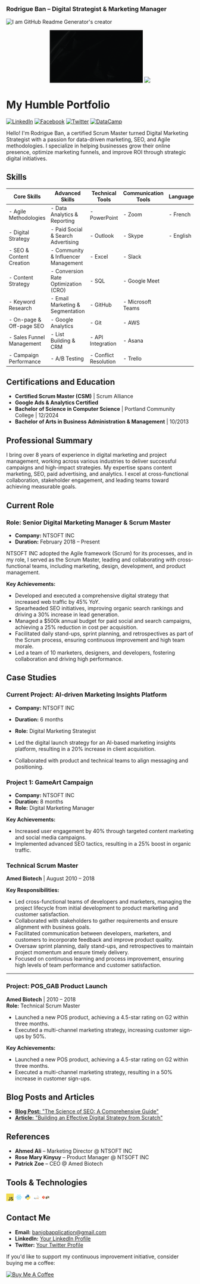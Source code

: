 ### Rodrigue Ban – Digital Strategist & Marketing Manager

![I am GitHub Readme Generator's creator](https://pbs.twimg.com/profile_banners/1670752162627080192/1698632205/1080x360)

<div align="center">
  <img src="https://github.com/kbanr101/kbanr101/raw/main/Black%20%26%20Orange%20Simple%20Welcome%20To%20My%20Channel%20Youtube%20Intro.gif" alt="tech" width="250">
  <img height="150" src="https://camo.githubusercontent.com/62da68eb62b1e5f175f7d1f0191dd89a653d7908feb22d37d4a0ab07365d6791/68747470733a2f2f6d656469612e67697068792e636f6d2f6d656469612f4d3967624264396e6244724f5475314d71782f67697068792e676966"  />
</div>

# My Humble Portfolio

[![LinkedIn](https://img.shields.io/badge/LinkedIn-Connect-blue)](https://www.linkedin.com/in/yourlinkedin)
[![Facebook](https://img.shields.io/badge/Facebook-Connect-1877F2)](https://www.facebook.com/profile.php?id=61552699000536)
[![Twitter](https://img.shields.io/badge/Twitter-Follow-1DA1F2)](https://twitter.com/yourtwitter)
[![DataCamp](https://img.shields.io/badge/DataCamp-Profile-03EF62)](https://www.datacamp.com/portfolio/rodriguekameniban)

Hello! I'm Rodrigue Ban, a certified Scrum Master turned Digital Marketing Strategist with a passion for data-driven marketing, SEO, and Agile methodologies. I specialize in helping businesses grow their online presence, optimize marketing funnels, and improve ROI through strategic digital initiatives.

## Skills

| **Core Skills**            | **Advanced Skills**                        | **Technical Tools**             | **Communication Tools**         | **Languages**                 |
|----------------------------|-------------------------------------------|---------------------------------|---------------------------------|-------------------------------|
| - Agile Methodologies      | - Data Analytics & Reporting               | - PowerPoint                    | - Zoom                          | - French                      |
| - Digital Strategy         | - Paid Social & Search Advertising         | - Outlook                       | - Skype                         | - English                     |
| - SEO & Content Creation   | - Community & Influencer Management        | - Excel                         | - Slack                         |                               |
| - Content Strategy         | - Conversion Rate Optimization (CRO)       | - SQL                           | - Google Meet                   |                               |
| - Keyword Research         | - Email Marketing & Segmentation           | - GitHub                        | - Microsoft Teams               |                               |
| - On-page & Off-page SEO   | - Google Analytics                         | - Git                           | - AWS                           |                               |
| - Sales Funnel Management  | - List Building & CRM                      | - API Integration               | - Asana                         |                               |
| - Campaign Performance     | - A/B Testing                              | - Conflict Resolution           | - Trello                        |                               |

## Certifications and Education
- **Certified Scrum Master (CSM)** | Scrum Alliance
- **Google Ads & Analytics Certified**
- **Bachelor of Science in Computer Science** | Portland Community College | 12/2024
- **Bachelor of Arts in Business Administration & Management** | 10/2013

## Professional Summary
I bring over 8 years of experience in digital marketing and project management, working across various industries to deliver successful campaigns and high-impact strategies. My expertise spans content marketing, SEO, paid advertising, and analytics. I excel at cross-functional collaboration, stakeholder engagement, and leading teams toward achieving measurable goals.

## Current Role

### Role: Senior Digital Marketing Manager & Scrum Master
- **Company:** NTSOFT INC
- **Duration:** February 2018 – Present

NTSOFT INC adopted the Agile framework (Scrum) for its processes, and in my role, I served as the Scrum Master, leading and collaborating with cross-functional teams, including marketing, design, development, and product management.

**Key Achievements:**
- Developed and executed a comprehensive digital strategy that increased web traffic by 45% YoY.
- Spearheaded SEO initiatives, improving organic search rankings and driving a 30% increase in lead generation.
- Managed a $500k annual budget for paid social and search campaigns, achieving a 25% reduction in cost per acquisition.
- Facilitated daily stand-ups, sprint planning, and retrospectives as part of the Scrum process, ensuring continuous improvement and high team morale.
- Led a team of 10 marketers, designers, and developers, fostering collaboration and driving high performance.

## Case Studies

### Current Project: AI-driven Marketing Insights Platform
- **Company:** NTSOFT INC
- **Duration:** 6 months
- **Role:** Digital Marketing Strategist

- Led the digital launch strategy for an AI-based marketing insights platform, resulting in a 20% increase in client acquisition.
- Collaborated with product and technical teams to align messaging and positioning.

### Project 1: GameArt Campaign
- **Company:** NTSOFT INC
- **Duration:** 8 months
- **Role:** Digital Marketing Manager

**Key Achievements:**
- Increased user engagement by 40% through targeted content marketing and social media campaigns.
- Implemented advanced SEO tactics, resulting in a 25% boost in organic traffic.

### Technical Scrum Master  
**Amed Biotech** | August 2010 – 2018  

**Key Responsibilities:**  
- Led cross-functional teams of developers and marketers, managing the project lifecycle from initial development to product marketing and customer satisfaction.  
- Collaborated with stakeholders to gather requirements and ensure alignment with business goals.  
- Facilitated communication between developers, marketers, and customers to incorporate feedback and improve product quality.  
- Oversaw sprint planning, daily stand-ups, and retrospectives to maintain project momentum and ensure timely delivery.  
- Focused on continuous learning and process improvement, ensuring high levels of team performance and customer satisfaction.  

---

### Project: POS_GAB Product Launch  
**Amed Biotech** | 2010 – 2018  
**Role:** Technical Scrum Master  

- Launched a new POS product, achieving a 4.5-star rating on G2 within three months.  
- Executed a multi-channel marketing strategy, increasing customer sign-ups by 50%.


**Key Achievements:**
- Launched a new POS product, achieving a 4.5-star rating on G2 within three months.
- Executed a multi-channel marketing strategy, resulting in a 50% increase in customer sign-ups.

## Blog Posts and Articles

- [**Blog Post:** "The Science of SEO: A Comprehensive Guide"](https://www.banbizkartel.com/post/science-of-seo)
- [**Article:** "Building an Effective Digital Strategy from Scratch"](https://www.banbizkartel.com/post/effective-digital-strategy)

## References

- **Ahmed Ali** – Marketing Director @ NTSOFT INC
- **Rose Mary Kinyuy** – Product Manager @ NTSOFT INC
- **Patrick Zoe** – CEO @ Amed Biotech

## Tools & Technologies

<code><img height="20" src="https://raw.githubusercontent.com/github/explore/80688e429a7d4ef2fca1e82350fe8e3517d3494d/topics/javascript/javascript.png"></code>
<code><img height="20" src="https://raw.githubusercontent.com/github/explore/80688e429a7d4ef2fca1e82350fe8e3517d3494d/topics/react/react.png"></code>
<code><img height="20" src="https://raw.githubusercontent.com/github/explore/80688e429a7d4ef2fca1e82350fe8e3517d3494d/topics/python/python.png"></code>
<code><img height="20" src="https://raw.githubusercontent.com/github/explore/80688e429a7d4ef2fca1e82350fe8e3517d3494d/topics/mysql/mysql.png"></code>
<code><img height="20" src="https://raw.githubusercontent.com/github/explore/80688e429a7d4ef2fca1e82350fe8e3517d3494d/topics/git/git.png"></code>

## Contact Me
- **Email:** [banjobapplication@gmail.com](mailto:banjobapplication@gmail.com)
- **LinkedIn:** [Your LinkedIn Profile](https://www.linkedin.com/in/yourlinkedin)
- **Twitter:** [Your Twitter Profile](https://twitter.com/yourtwitter)

If you'd like to support my continuous improvement initiative, consider buying me a coffee:

<a href="https://www.buymeacoffee.com/kbanr101q" target="_blank"><img src="https://cdn.buymeacoffee.com/buttons/v2/default-red.png" alt="Buy Me A Coffee" width="150"></a>
